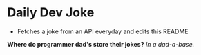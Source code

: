 
# Daily Dev Joke

- Fetches a joke from an API everyday and edits this README

**Where do programmer dad's store their jokes?**
*In a dad-a-base.*